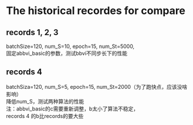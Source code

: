 # The historical recordes for compare  
## records 1, 2, 3  
batchSize=120, num_S=10, epoch=15, num_St=5000,  
固定abbvi_basic的参数，测试bbvi不同步长下的性能
## records 4  
batchSiza=120, num_S=5, epoch=15, num_St=2000（为了跑快点，应该没啥影响）  
降低num_S，测试两种算法的性能  
注：abbvi_basic的c需要重新调整，b太小了算法不稳定，  
records 4 的b比records的要大些
